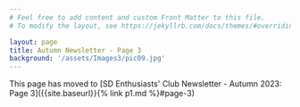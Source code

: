 ```yaml
---
# Feel free to add content and custom Front Matter to this file.
# To modify the layout, see https://jekyllrb.com/docs/themes/#overriding-theme-defaults

layout: page
title: Autumn Newsletter - Page 3
background: '/assets/Images3/pic09.jpg'
---
```


This page has moved to [SD Enthusiasts' Club Newsletter - Autumn 2023: Page 3]({{site.baseurl}}{% link p1.md %}#page-3)




